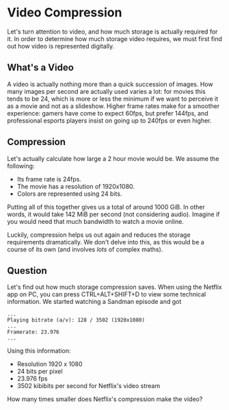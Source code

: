 # Video Compression

Let's turn attention to video, and how much storage is actually required for it.
In order to determine how much storage video requires, we must first find out how video is represented digitally.

## What's a Video

A video is actually nothing more than a quick succession of images.
How many images per second are actually used varies a lot: for movies this tends to be 24, which is more or less the minimum
if we want to perceive it as a movie and not as a slideshow.
Higher frame rates make for a smoother experience: gamers have come to expect 60fps, but prefer 144fps, and professional esports players insist on going up to 240fps or even higher.

## Compression

Let's actually calculate how large a 2 hour movie would be.
We assume the following:

* Its frame rate is 24fps.
* The movie has a resolution of 1920x1080.
* Colors are represented using 24 bits.

Putting all of this together gives us a total of around 1000 GiB.
In other words, it would take 142 MiB per second (not considering audio).
Imagine if you would need that much bandwidth to watch a movie online.

Luckily, compression helps us out again and reduces the storage requirements dramatically.
We don't delve into this, as this would be a course of its own (and involves *lots* of complex maths).

## Question

Let's find out how much storage compression saves.
When using the Netflix app on PC, you can press CTRL+ALT+SHIFT+D to view some technical information.
We started watching a Sandman episode and got

```text
...
Playing bitrate (a/v): 128 / 3502 (1920x1080)
...
Framerate: 23.976
...
```

Using this information:

* Resolution 1920 x 1080
* 24 bits per pixel
* 23.976 fps
* 3502 kibibits per second for Netflix's video stream

How many times smaller does Netflix's compression make the video?
